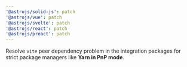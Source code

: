 ```yaml
---
'@astrojs/solid-js': patch
'@astrojs/vue': patch
'@astrojs/svelte': patch
'@astrojs/react': patch
'@astrojs/preact': patch
---
```


Resolve `vite` peer dependency problem in the integration packages for strict package managers like **Yarn in PnP mode**.
